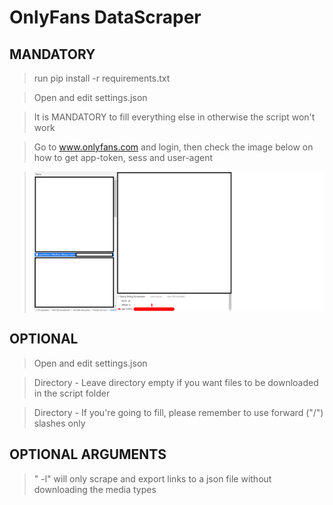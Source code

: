 OnlyFans DataScraper
=============

MANDATORY
-------------

> run pip install -r requirements.txt

> Open and edit settings.json

> It is MANDATORY to fill everything else in otherwise the script won't work

> Go to www.onlyfans.com and login, then check the image below on how to get app-token, sess and user-agent

> ![app-token](Examples/1.png)

  
OPTIONAL
-------------

> Open and edit settings.json

> Directory - Leave directory empty if you want files to be downloaded in the script folder

> Directory - If you're going to fill, please remember to use forward ("/") slashes only

OPTIONAL ARGUMENTS
-------------

> " -l" will only scrape and export links to a json file without downloading the media types
